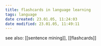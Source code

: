 ```yaml
---
title: flashcards in language learning
tags: language
date created: 23.01.05, 11:24:03
date modified: 23.01.05, 11:49:11
---
```


see also: [[sentence mining]], [[flashcards]]
